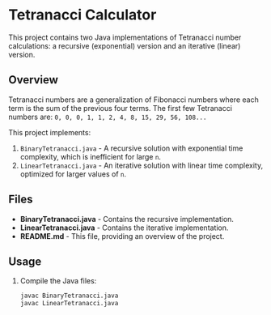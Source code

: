 # Tetranacci Calculator

This project contains two Java implementations of Tetranacci number calculations: a recursive (exponential) version and an iterative (linear) version. 

## Overview

Tetranacci numbers are a generalization of Fibonacci numbers where each term is the sum of the previous four terms. The first few Tetranacci numbers are:
`0, 0, 0, 1, 1, 2, 4, 8, 15, 29, 56, 108...`

This project implements:
1. `BinaryTetranacci.java` - A recursive solution with exponential time complexity, which is inefficient for large `n`.
2. `LinearTetranacci.java` - An iterative solution with linear time complexity, optimized for larger values of `n`.

## Files

- **BinaryTetranacci.java** - Contains the recursive implementation.
- **LinearTetranacci.java** - Contains the iterative implementation.
- **README.md** - This file, providing an overview of the project.

## Usage

1. Compile the Java files:
   ```bash
   javac BinaryTetranacci.java
   javac LinearTetranacci.java
